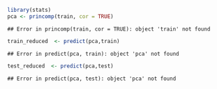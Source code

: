 

```r
library(stats)
pca <- princomp(train, cor = TRUE)
```

```
## Error in princomp(train, cor = TRUE): object 'train' not found
```

```r
train_reduced  <- predict(pca,train)
```

```
## Error in predict(pca, train): object 'pca' not found
```

```r
test_reduced  <- predict(pca,test)
```

```
## Error in predict(pca, test): object 'pca' not found
```

